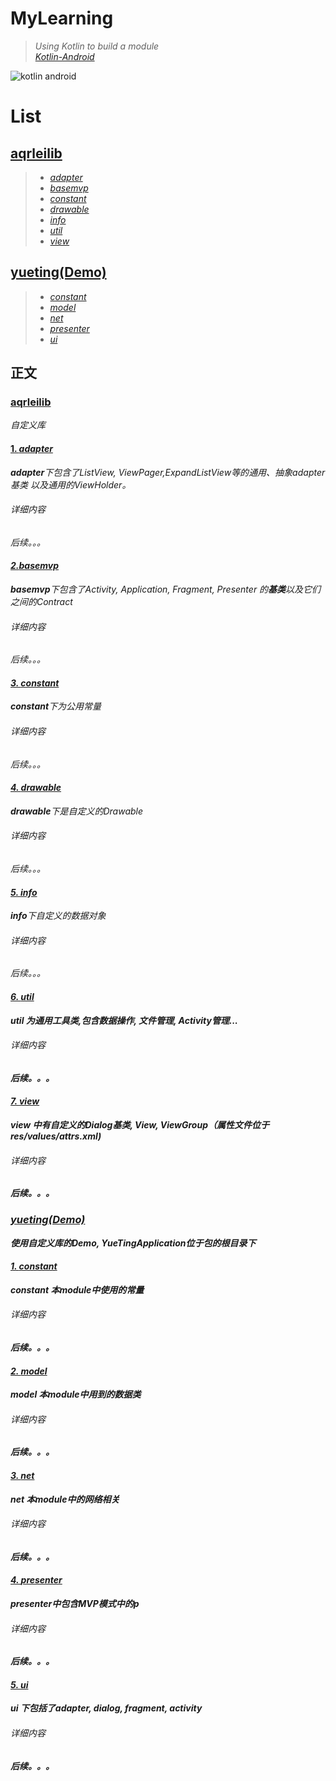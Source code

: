  MyLearning
 ===

>*Using Kotlin to build a module* <br>
[*Kotlin-Android*](http://kotlinlang.org/docs/reference/android-overview.html) 

![kotlin android](https://raw.githubusercontent.com/AqrMen/MyLearning/master/raw/kotlin_android.png)

<h1> <b>List</b> </h1>

[aqrleilib](#0)
--
>* [*adapter*](#1)
>* [*basemvp*](#2)
>* [*constant*](#3)
>* [*drawable*](#4)
>* [*info*](#5)
>* [*util*](#6)
>* [*view*](#7)

[yueting(Demo)](#8)
--
>* [*constant*](#9)
>* [*model*](#10)
>* [*net*](#11)
>* [*presenter*](#12)
>* [*ui*](#13)

<h2> 正文</h2>
<h3 id="0">  <a href = https://github.com/AqrMen/MyLearning/tree/master/aqrleilib/src/main/kotlin/com/aqrairsigns/aqrleilib" ><b>aqrleilib</b></a></h3>

 <i>自定义库</i>
<h4 id="1">  <a href = "https://github.com/AqrMen/MyLearning/tree/master/aqrleilib/src/main/kotlin/com/aqrairsigns/aqrleilib/adapter"> 1. <i>adapter<i></a></h4>
<b>adapter</b>下包含了<i>ListView, ViewPager,ExpandListView<i>等的<i>通用、抽象adapter基类<i>
以及通用的<i>ViewHolder</i>。
<h6> 详细内容</h6>
 后续。。。

<h4 id="2">  <a href = "https://github.com/AqrMen/MyLearning/tree/master/aqrleilib/src/main/kotlin/com/aqrairsigns/aqrleilib/basemvp" >2.<i>basemvp</i></a></h4>
<b>basemvp</b>下包含了<i>Activity, Application, Fragment, Presenter</i> 的<b>基类</b>以及它们之间的<i>Contract</i>
<h6> 详细内容</h6>
 后续。。。

<h4 id="3">  <a href = "https://github.com/AqrMen/MyLearning/tree/master/aqrleilib/src/main/kotlin/com/aqrairsigns/aqrleilib/constant" >3. <i>constant</i></a></h4>
<b>constant</b>下为<i>公用常量</i>
<h6> 详细内容</h6>
 后续。。。

<h4 id="4">  <a href = "https://github.com/AqrMen/MyLearning/tree/master/aqrleilib/src/main/kotlin/com/aqrairsigns/aqrleilib/drawable" >4. <i>drawable</i></a></h4>
<b>drawable</b>下是自定义的<i>Drawable</i>
<h6>详细内容</h6>
 后续。。。

<h4 id="5">  <a href = "https://github.com/AqrMen/MyLearning/tree/master/aqrleilib/src/main/kotlin/com/aqrairsigns/aqrleilib/info" >5. <i>info</i></a></h4>
<b>info</b>下自定义的<i>数据对象</i>
<h6> 详细内容</h6>
 后续。。。

<h4 id="6"> <a href = "https://github.com/AqrMen/MyLearning/tree/master/aqrleilib/src/main/kotlin/com/aqrairsigns/aqrleilib/util" >6. <b>util</b></a> </h4>
<b>util<b> 为<b>通用工具类</b>,包含<i>数据操作, 文件管理, Activity管理...<i>
<h6>详细内容</h6>
 后续。。。

<h4 id="7">  <a href="https://github.com/AqrMen/MyLearning/tree/master/aqrleilib/src/main/kotlin/com/aqrairsigns/aqrleilib/view" >7. <i>view</i></a></h4>
<b>view</b> 中有<i>自定义<i>的<b>Dialog基类, View, ViewGroup<b>（<i>属性文件位于res/values/attrs.xml<i>)
<h6> 详细内容</h6>
 后续。。。

<h3 id="8">  <a href = https://github.com/AqrMen/MyLearning/tree/master/yueting/src/main/kotlin/com/aqrlei/graduation/yueting" ><b>yueting<b>(Demo)</a></h3>
 <i>使用自定义库的Demo, YueTingApplication位于包的根目录下<i>
<h4 id="9">  <a href = "https://github.com/AqrMen/MyLearning/tree/master/yueting/src/main/kotlin/com/aqrlei/graduation/yueting/constant" >1. <i>constant</i></a></h4>
<b>constant</b> 本module中使用的<i>常量</i>
<h6> 详细内容</h6>
 后续。。。

<h4 id="10">  <a href = "https://github.com/AqrMen/MyLearning/tree/master/yueting/src/main/kotlin/com/aqrlei/graduation/yueting/model" >2. <i>model</i></a></h4>
<b>model<b> 本module中用到的数据类
<h6> 详细内容</h6>
 后续。。。

<h4 id="11"> <a href = "https://github.com/AqrMen/MyLearning/tree/master/yueting/src/main/kotlin/com/aqrlei/graduation/yueting/net" >3. <i>net</i></a> </h4>
<b>net</b> 本module中的网络相关
<h6> 详细内容</h6>
 后续。。。

<h4 id="12">  <a href = "https://github.com/AqrMen/MyLearning/tree/master/yueting/src/main/kotlin/com/aqrlei/graduation/yueting/presenter" >4. <i>presenter</i></a></h4>
<b>presenter<b>中包含<b>MVP</b>模式中的<i>p</i>
<h6>详细内容</h6>
 后续。。。

<h4 id="13">  <a href = "https://github.com/AqrMen/MyLearning/tree/master/yueting/src/main/kotlin/com/aqrlei/graduation/yueting/ui" >5. <i>ui</i> </a></h4>
<b>ui</b> 下包括了<i>adapter, dialog, fragment, activity<i>
<h6> 详细内容</h6>
 后续。。。
